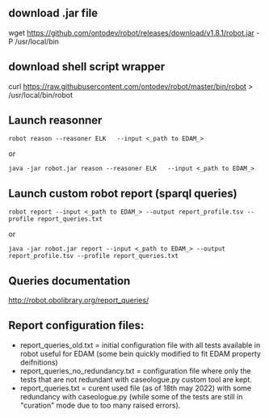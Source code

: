 ## download .jar file 
wget https://github.com/ontodev/robot/releases/download/v1.8.1/robot.jar
-P /usr/local/bin
## download shell script wrapper 
curl https://raw.githubusercontent.com/ontodev/robot/master/bin/robot >
/usr/local/bin/robot

## Launch reasonner 
```
robot reason --reasoner ELK   --input <_path to EDAM_>
```
or
```
java -jar robot.jar reason --reasoner ELK   --input <_path to EDAM_>
```

## Launch custom robot report (sparql queries)
```
robot report --input <_path to EDAM_> --output report_profile.tsv --profile report_queries.txt
```
or
```
java -jar robot.jar report --input <_path to EDAM_> --output report_profile.tsv --profile report_queries.txt
```
## Queries documentation 

http://robot.obolibrary.org/report_queries/ 

## Report configuration files:

 - report_queries_old.txt = initial configuration file with all tests available in robot useful for EDAM (some bein quickly modified to fit EDAM property deifnitions)
 - report_queries_no_redundancy.txt = configuration file where only the tests that are not redundant with caseologue.py custom tool are kept. 
 - report_queries.txt = curent used file (as of 18th may 2022) with some redundancy with caseologue.py (while some of the tests are still in "curation" mode due to too many raised errors). 
